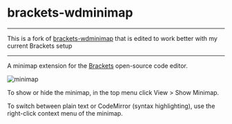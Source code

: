 brackets-wdminimap
==================

---

This is a fork of [brackets-wdminimap](https://github.com/websiteduck/brackets-wdminimap) that is edited to work better with my current Brackets setup

---

A minimap extension for the <a href="http://www.brackets.io">Brackets</a> open-source code editor.

![minimap](https://raw.github.com/zorgzerg/brackets-wdminimap/master/brackets-wdminimap.png)

To show or hide the minimap, in the top menu click View > Show Minimap.

To switch between plain text or CodeMirror (syntax highlighting), use the right-click context menu of the minimap.
